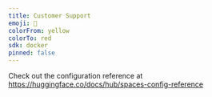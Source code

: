 ```yaml
---
title: Customer Support
emoji: 🐠
colorFrom: yellow
colorTo: red
sdk: docker
pinned: false
---
```


Check out the configuration reference at https://huggingface.co/docs/hub/spaces-config-reference
